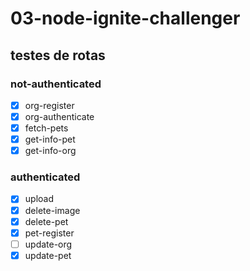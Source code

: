 # 03-node-ignite-challenger

## testes de rotas

### not-authenticated
- [x] org-register
- [x] org-authenticate
- [x] fetch-pets
- [x] get-info-pet
- [x] get-info-org

### authenticated
- [x] upload
- [x] delete-image
- [x] delete-pet
- [x] pet-register
- [ ] update-org
- [x] update-pet
